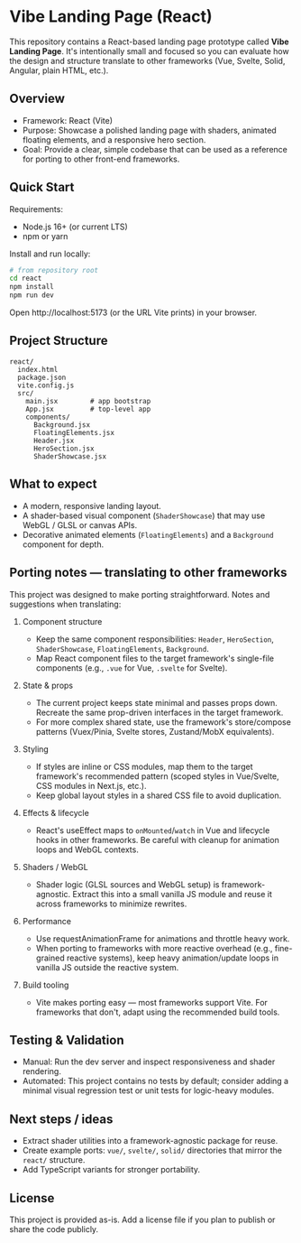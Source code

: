 # Vibe Landing Page (React)

This repository contains a React-based landing page prototype called **Vibe Landing Page**. It's intentionally small and focused so you can evaluate how the design and structure translate to other frameworks (Vue, Svelte, Solid, Angular, plain HTML, etc.).

## Overview

- Framework: React (Vite)
- Purpose: Showcase a polished landing page with shaders, animated floating elements, and a responsive hero section.
- Goal: Provide a clear, simple codebase that can be used as a reference for porting to other front-end frameworks.

## Quick Start

Requirements:
- Node.js 16+ (or current LTS)
- npm or yarn

Install and run locally:

```bash
# from repository root
cd react
npm install
npm run dev
```

Open http://localhost:5173 (or the URL Vite prints) in your browser.

## Project Structure

```
react/
  index.html
  package.json
  vite.config.js
  src/
    main.jsx        # app bootstrap
    App.jsx         # top-level app
    components/
      Background.jsx
      FloatingElements.jsx
      Header.jsx
      HeroSection.jsx
      ShaderShowcase.jsx
```

## What to expect

- A modern, responsive landing layout.
- A shader-based visual component (`ShaderShowcase`) that may use WebGL / GLSL or canvas APIs.
- Decorative animated elements (`FloatingElements`) and a `Background` component for depth.

## Porting notes — translating to other frameworks

This project was designed to make porting straightforward. Notes and suggestions when translating:

1. Component structure
   - Keep the same component responsibilities: `Header`, `HeroSection`, `ShaderShowcase`, `FloatingElements`, `Background`.
   - Map React component files to the target framework's single-file components (e.g., `.vue` for Vue, `.svelte` for Svelte).

2. State & props
   - The current project keeps state minimal and passes props down. Recreate the same prop-driven interfaces in the target framework.
   - For more complex shared state, use the framework's store/compose patterns (Vuex/Pinia, Svelte stores, Zustand/MobX equivalents).

3. Styling
   - If styles are inline or CSS modules, map them to the target framework's recommended pattern (scoped styles in Vue/Svelte, CSS modules in Next.js, etc.).
   - Keep global layout styles in a shared CSS file to avoid duplication.

4. Effects & lifecycle
   - React's useEffect maps to `onMounted`/`watch` in Vue and lifecycle hooks in other frameworks. Be careful with cleanup for animation loops and WebGL contexts.

5. Shaders / WebGL
   - Shader logic (GLSL sources and WebGL setup) is framework-agnostic. Extract this into a small vanilla JS module and reuse it across frameworks to minimize rewrites.

6. Performance
   - Use requestAnimationFrame for animations and throttle heavy work.
   - When porting to frameworks with more reactive overhead (e.g., fine-grained reactive systems), keep heavy animation/update loops in vanilla JS outside the reactive system.

7. Build tooling
   - Vite makes porting easy — most frameworks support Vite. For frameworks that don't, adapt using the recommended build tools.

## Testing & Validation

- Manual: Run the dev server and inspect responsiveness and shader rendering.
- Automated: This project contains no tests by default; consider adding a minimal visual regression test or unit tests for logic-heavy modules.

## Next steps / ideas

- Extract shader utilities into a framework-agnostic package for reuse.
- Create example ports: `vue/`, `svelte/`, `solid/` directories that mirror the `react/` structure.
- Add TypeScript variants for stronger portability.

## License

This project is provided as-is. Add a license file if you plan to publish or share the code publicly.

